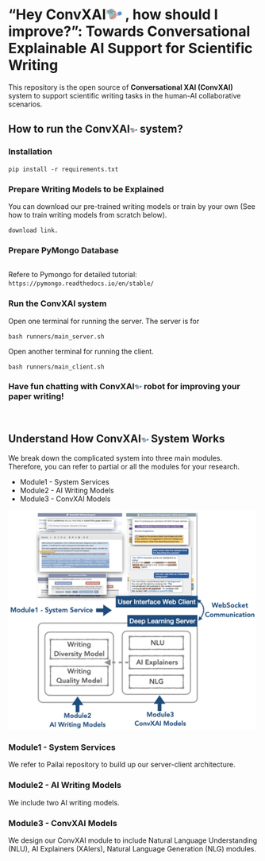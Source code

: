 [src_logo_w/o_text]:"assets/logo_wotext.png"
[src_logo_text]: "assets/logo_new.png"


# “Hey ConvXAI<img src="assets/logo_wotext.png" width="32"> , how should I improve?”: Towards Conversational Explainable AI Support for Scientific Writing


This repository is the open source of <b>Conversational XAI (ConvXAI)</b> system to support scientific writing tasks in the human-AI collaborative scenarios.

## How to run the ConvXAI<img src="assets/logo_wotext.png" width="15"> system?

### Installation
```
pip install -r requirements.txt
```

### Prepare Writing Models to be Explained
You can download our pre-trained writing models or train by your own (See how to train writing models from scratch below).
```
download link.
```


### Prepare PyMongo Database 
```
```
Refere to Pymongo for detailed tutorial: `https://pymongo.readthedocs.io/en/stable/`

### Run the ConvXAI system
Open one terminal for running the server. The server is for 
```
bash runners/main_server.sh
```

Open another terminal for running the client.
```
bash runners/main_client.sh
```

### Have fun chatting with ConvXAI<img src="assets/logo_wotext.png" width="15"> robot for improving your paper writing!

<br>

## Understand How ConvXAI<img src="assets/logo_wotext.png" width="15"> System Works
We break down the complicated system into three main modules. Therefore, you can refer to partial or all the modules for your research.

- Module1 - System Services
- Module2 - AI Writing Models
- Module3 - ConvXAI Models


<img src="assets/system_overview.jpeg" width="500">

### Module1 - System Services

We refer to Pailai repository to build up our server-client architecture.


### Module2 - AI Writing Models

We include two AI writing models.





### Module3 - ConvXAI Models

We design our ConvXAI module to include Natural Language Understanding (NLU), AI Explainers (XAIers), Natural Language Generation (NLG) modules.






